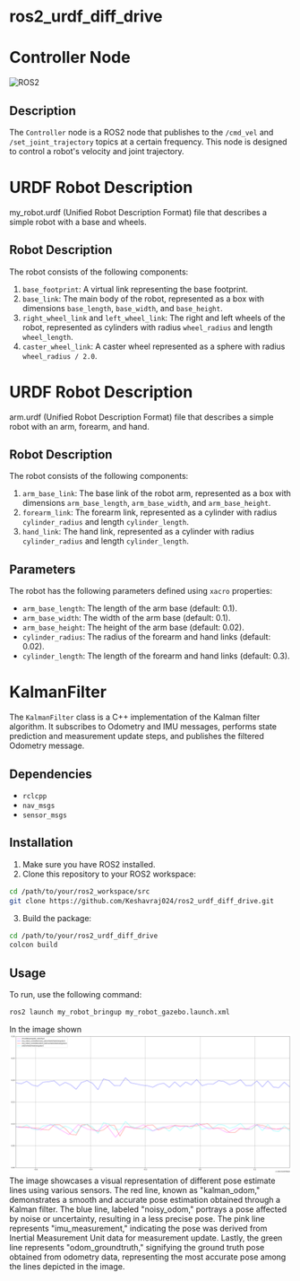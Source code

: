 # ros2_urdf_diff_drive
# Controller Node

![ROS2](https://img.shields.io/badge/ROS2-%E2%9C%93-brightgreen)

## Description

The `Controller` node is a ROS2 node that publishes to the `/cmd_vel` and `/set_joint_trajectory` topics at a certain frequency. This node is designed to control a robot's velocity and joint trajectory.

# URDF Robot Description

my_robot.urdf (Unified Robot Description Format) file that describes a simple robot with a base and wheels.

## Robot Description

The robot consists of the following components:

1. `base_footprint`: A virtual link representing the base footprint.
2. `base_link`: The main body of the robot, represented as a box with dimensions `base_length`, `base_width`, and `base_height`.
3. `right_wheel_link` and `left_wheel_link`: The right and left wheels of the robot, represented as cylinders with radius `wheel_radius` and length `wheel_length`.
4. `caster_wheel_link`: A caster wheel represented as a sphere with radius `wheel_radius / 2.0`.

# URDF Robot Description

arm.urdf (Unified Robot Description Format) file that describes a simple robot with an arm, forearm, and hand.

## Robot Description

The robot consists of the following components:

1. `arm_base_link`: The base link of the robot arm, represented as a box with dimensions `arm_base_length`, `arm_base_width`, and `arm_base_height`.
2. `forearm_link`: The forearm link, represented as a cylinder with radius `cylinder_radius` and length `cylinder_length`.
3. `hand_link`: The hand link, represented as a cylinder with radius `cylinder_radius` and length `cylinder_length`.

## Parameters

The robot has the following parameters defined using `xacro` properties:

- `arm_base_length`: The length of the arm base (default: 0.1).
- `arm_base_width`: The width of the arm base (default: 0.1).
- `arm_base_height`: The height of the arm base (default: 0.02).
- `cylinder_radius`: The radius of the forearm and hand links (default: 0.02).
- `cylinder_length`: The length of the forearm and hand links (default: 0.3).

# KalmanFilter

The `KalmanFilter` class is a C++ implementation of the Kalman filter algorithm. It subscribes to Odometry and IMU messages, performs state prediction and measurement update steps, and publishes the filtered Odometry message.

## Dependencies

- `rclcpp`
- `nav_msgs`
- `sensor_msgs`

## Installation

1. Make sure you have ROS2 installed.
2. Clone this repository to your ROS2 workspace:

```bash
cd /path/to/your/ros2_workspace/src
git clone https://github.com/Keshavraj024/ros2_urdf_diff_drive.git
```

3. Build the package:

```bash
cd /path/to/your/ros2_urdf_diff_drive
colcon build
```

## Usage

To run, use the following command:

```bash
ros2 launch my_robot_bringup my_robot_gazebo.launch.xml 
```
In the image shown ![Kalman Filter](image.png)
The image showcases a visual representation of different pose estimate lines using various sensors. The red line, known as "kalman_odom," demonstrates a smooth and accurate pose estimation obtained through a Kalman filter. The blue line, labeled "noisy_odom," portrays a pose affected by noise or uncertainty, resulting in a less precise pose. The pink line represents "imu_measurement," indicating the pose was derived from Inertial Measurement Unit data for measurement update. Lastly, the green line represents "odom_groundtruth," signifying the ground truth pose obtained from odometry data, representing the most accurate pose among the lines depicted in the image.

